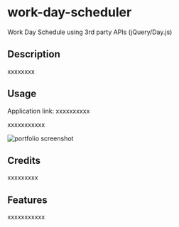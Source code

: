 # work-day-scheduler
Work Day Schedule using 3rd party APIs (jQuery/Day.js)

## Description

xxxxxxxx

## Usage

Application link:  xxxxxxxxxx

xxxxxxxxxxx

![portfolio screenshot](./assets/images/xxxxxxxxxxxx)

## Credits

xxxxxxxxx

## Features

xxxxxxxxxxx